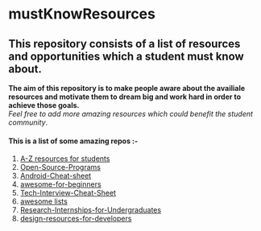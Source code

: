 # mustKnowResources
## This repository consists of a list of resources and opportunities which a student must know about.<br/>
__The aim of this repository is to make people aware about the availiale resources and motivate them to dream big and work hard in order to achieve those goals.__<br/>
_Feel free to add more amazing resources which could benefit the student community_.

#### This is a list of some amazing repos :-
1. [A-Z resources for students](https://github.com/dipakkr/A-to-Z-Resources-for-Students)
2. [Open-Source-Programs](https://github.com/tapaswenipathak/Open-Source-Programs)
3. [Android-Cheat-sheet](https://github.com/anitaa1990/Android-Cheat-sheet)
4. [awesome-for-beginners](https://github.com/MunGell/awesome-for-beginners)
5. [Tech-Interview-Cheat-Sheet](https://github.com/TSiege/Tech-Interview-Cheat-Sheet)
6. [awesome lists](https://github.com/sindresorhus/awesome)
7. [Research-Internships-for-Undergraduates](https://github.com/himahuja/Research-Internships-for-Undergraduates)
8. [design-resources-for-developers](https://github.com/bradtraversy/design-resources-for-developers)
